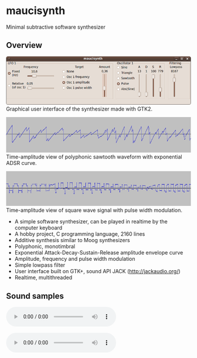 # maucisynth

Minimal subtractive software synthesizer

## Overview

![Graphical user interface](doc/figures/gui.png)
Graphical user interface of the synthesizer made with GTK2.

![Sawtooth signal](doc/figures/sawtooth.png)
Time-amplitude view of polyphonic sawtooth waveform with exponential
ADSR curve.

![Pulse wave signal](doc/figures/pulse.png)
Time-amplitude view of square wave signal with pulse width modulation.

- A simple software synthesizer, can be played in realtime by the computer keyboard
- A hobby project, C programming language, 2160 lines
- Additive synthesis similar to Moog synthesizers
- Polyphonic, monotimbral
- Exponential Attack-Decay-Sustain-Release amplitude envelope curve
- Amplitude, frequency and pulse width modulation
- Simple lowpass filter
- User interface built on GTK+, sound API JACK (http://jackaudio.org/)
- Realtime, multithreaded

## Sound samples

![Sawtooth demo 1](media/sawtooth1.mp3)

![Sawtooth demo 2](media/sawtooth2.flac)


